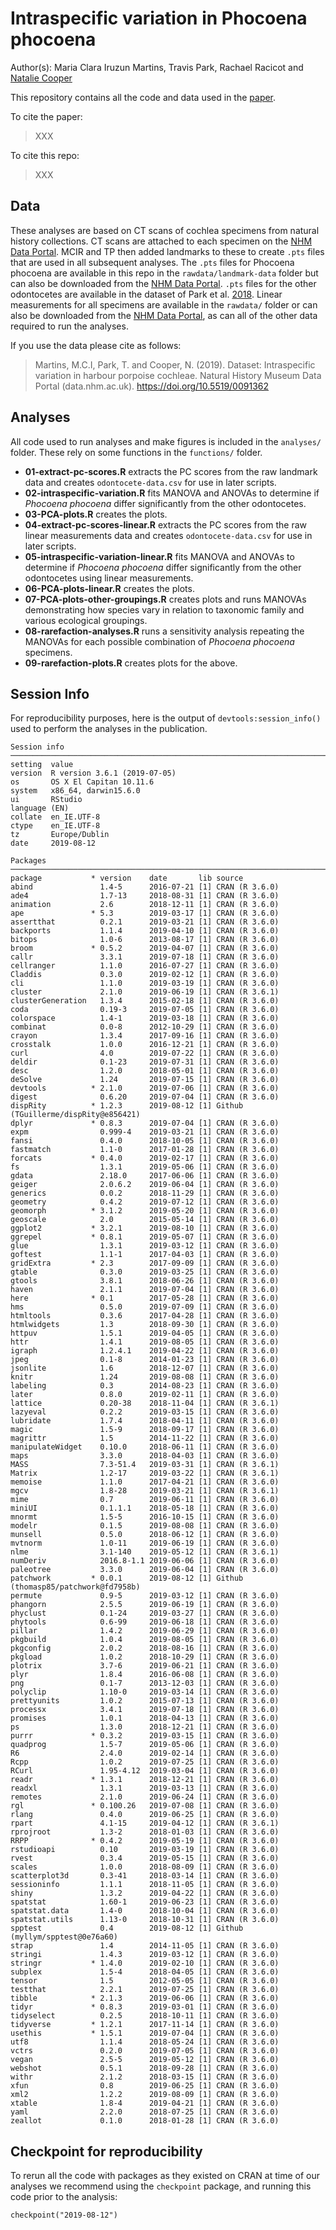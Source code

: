 # Intraspecific variation in Phocoena phocoena
Author(s): Maria Clara Iruzun Martins, Travis Park, Rachael Racicot and [Natalie Cooper](mailto:natalie.cooper.@nhm.ac.uk)  

This repository contains all the code and data used in the [paper](link).

To cite the paper: 
> XXX

To cite this repo: 
> XXX

## Data
These analyses are based on CT scans of cochlea specimens from natural history collections.
CT scans are attached to each specimen on the [NHM Data Portal](https://data.nhm.ac.uk).
MCIR and TP then added landmarks to these to create `.pts` files that are used in all subsequent analyses. 
The `.pts` files for Phocoena phocoena are available in this repo in the `rawdata/landmark-data` folder but can also be downloaded from the [NHM Data Portal](https://doi.org/10.5519/0091362). 
`.pts` files for the other odontocetes are available in the dataset of Park et al. [2018](https://doi.org/10.5519/0082968).
Linear measurements for all specimens are available in the `rawdata/` folder or can also be downloaded from the [NHM Data Portal](https://doi.org/10.5519/0091362), as can all of the other data required to run the analyses.

If you use the data please cite as follows: 
> Martins, M.C.I, Park, T. and Cooper, N. (2019). Dataset: Intraspecific variation in harbour porpoise cochleae. Natural History Museum Data Portal (data.nhm.ac.uk). https://doi.org/10.5519/0091362

## Analyses
All code used to run analyses and make figures is included in the `analyses/` folder. These rely on some functions in the `functions/` folder.

* **01-extract-pc-scores.R** extracts the PC scores from the raw landmark data and creates `odontocete-data.csv` for use in later scripts.
* **02-intraspecific-variation.R** fits MANOVA and ANOVAs to determine if *Phocoena phocoena* differ significantly from the other odontocetes.
* **03-PCA-plots.R** creates the plots.  
* **04-extract-pc-scores-linear.R** extracts the PC scores from the raw linear measurements data and creates `odontocete-data.csv` for use in later scripts.
* **05-intraspecific-variation-linear.R** fits MANOVA and ANOVAs to determine if *Phocoena phocoena* differ significantly from the other odontocetes using linear measurements.
* **06-PCA-plots-linear.R** creates the plots. 
* **07-PCA-plots-other-groupings.R** creates plots and runs MANOVAs demonstrating how species vary in relation to taxonomic family and various ecological groupings. 
* **08-rarefaction-analyses.R** runs a sensitivity analysis repeating the MANOVAs for each possible combination of *Phocoena phocoena* specimens. 
* **09-rarefaction-plots.R** creates plots for the above. 

## Session Info
For reproducibility purposes, here is the output of `devtools:session_info()` used to perform the analyses in the publication.

    Session info 
    ────────────────────────────────────────────────────────────────────────────────
    setting  value                       
    version  R version 3.6.1 (2019-07-05)
    os       OS X El Capitan 10.11.6     
    system   x86_64, darwin15.6.0        
    ui       RStudio                     
    language (EN)                        
    collate  en_IE.UTF-8                 
    ctype    en_IE.UTF-8                 
    tz       Europe/Dublin               
    date     2019-08-12                  

    Packages ────────────────────────────────────────────────────────────────────────────────────
    package           * version    date       lib source                              
    abind               1.4-5      2016-07-21 [1] CRAN (R 3.6.0)                      
    ade4                1.7-13     2018-08-31 [1] CRAN (R 3.6.0)                      
    animation           2.6        2018-12-11 [1] CRAN (R 3.6.0)                      
    ape               * 5.3        2019-03-17 [1] CRAN (R 3.6.0)                      
    assertthat          0.2.1      2019-03-21 [1] CRAN (R 3.6.0)                      
    backports           1.1.4      2019-04-10 [1] CRAN (R 3.6.0)                      
    bitops              1.0-6      2013-08-17 [1] CRAN (R 3.6.0)                      
    broom             * 0.5.2      2019-04-07 [1] CRAN (R 3.6.0)                      
    callr               3.3.1      2019-07-18 [1] CRAN (R 3.6.0)                      
    cellranger          1.1.0      2016-07-27 [1] CRAN (R 3.6.0)                      
    Claddis             0.3.0      2019-02-12 [1] CRAN (R 3.6.0)                      
    cli                 1.1.0      2019-03-19 [1] CRAN (R 3.6.0)                      
    cluster             2.1.0      2019-06-19 [1] CRAN (R 3.6.1)                      
    clusterGeneration   1.3.4      2015-02-18 [1] CRAN (R 3.6.0)                      
    coda                0.19-3     2019-07-05 [1] CRAN (R 3.6.0)                      
    colorspace          1.4-1      2019-03-18 [1] CRAN (R 3.6.0)                      
    combinat            0.0-8      2012-10-29 [1] CRAN (R 3.6.0)                      
    crayon              1.3.4      2017-09-16 [1] CRAN (R 3.6.0)                      
    crosstalk           1.0.0      2016-12-21 [1] CRAN (R 3.6.0)                      
    curl                4.0        2019-07-22 [1] CRAN (R 3.6.0)                      
    deldir              0.1-23     2019-07-31 [1] CRAN (R 3.6.0)                      
    desc                1.2.0      2018-05-01 [1] CRAN (R 3.6.0)                      
    deSolve             1.24       2019-07-15 [1] CRAN (R 3.6.0)                      
    devtools          * 2.1.0      2019-07-06 [1] CRAN (R 3.6.0)                      
    digest              0.6.20     2019-07-04 [1] CRAN (R 3.6.0)                      
    dispRity          * 1.2.3      2019-08-12 [1] Github (TGuillerme/dispRity@e856421)
    dplyr             * 0.8.3      2019-07-04 [1] CRAN (R 3.6.0)                      
    expm                0.999-4    2019-03-21 [1] CRAN (R 3.6.0)                      
    fansi               0.4.0      2018-10-05 [1] CRAN (R 3.6.0)                      
    fastmatch           1.1-0      2017-01-28 [1] CRAN (R 3.6.0)                      
    forcats           * 0.4.0      2019-02-17 [1] CRAN (R 3.6.0)                      
    fs                  1.3.1      2019-05-06 [1] CRAN (R 3.6.0)                      
    gdata               2.18.0     2017-06-06 [1] CRAN (R 3.6.0)                      
    geiger              2.0.6.2    2019-06-04 [1] CRAN (R 3.6.0)                      
    generics            0.0.2      2018-11-29 [1] CRAN (R 3.6.0)                      
    geometry            0.4.2      2019-07-12 [1] CRAN (R 3.6.0)                      
    geomorph          * 3.1.2      2019-05-20 [1] CRAN (R 3.6.0)                      
    geoscale            2.0        2015-05-14 [1] CRAN (R 3.6.0)                      
    ggplot2           * 3.2.1      2019-08-10 [1] CRAN (R 3.6.0)                      
    ggrepel           * 0.8.1      2019-05-07 [1] CRAN (R 3.6.0)                      
    glue                1.3.1      2019-03-12 [1] CRAN (R 3.6.0)                      
    goftest             1.1-1      2017-04-03 [1] CRAN (R 3.6.0)                      
    gridExtra         * 2.3        2017-09-09 [1] CRAN (R 3.6.0)                      
    gtable              0.3.0      2019-03-25 [1] CRAN (R 3.6.0)                      
    gtools              3.8.1      2018-06-26 [1] CRAN (R 3.6.0)                      
    haven               2.1.1      2019-07-04 [1] CRAN (R 3.6.0)                      
    here              * 0.1        2017-05-28 [1] CRAN (R 3.6.0)                      
    hms                 0.5.0      2019-07-09 [1] CRAN (R 3.6.0)                      
    htmltools           0.3.6      2017-04-28 [1] CRAN (R 3.6.0)                      
    htmlwidgets         1.3        2018-09-30 [1] CRAN (R 3.6.0)                      
    httpuv              1.5.1      2019-04-05 [1] CRAN (R 3.6.0)                      
    httr                1.4.1      2019-08-05 [1] CRAN (R 3.6.0)                      
    igraph              1.2.4.1    2019-04-22 [1] CRAN (R 3.6.0)                      
    jpeg                0.1-8      2014-01-23 [1] CRAN (R 3.6.0)                      
    jsonlite            1.6        2018-12-07 [1] CRAN (R 3.6.0)                      
    knitr               1.24       2019-08-08 [1] CRAN (R 3.6.0)                      
    labeling            0.3        2014-08-23 [1] CRAN (R 3.6.0)                      
    later               0.8.0      2019-02-11 [1] CRAN (R 3.6.0)                      
    lattice             0.20-38    2018-11-04 [1] CRAN (R 3.6.1)                      
    lazyeval            0.2.2      2019-03-15 [1] CRAN (R 3.6.0)                      
    lubridate           1.7.4      2018-04-11 [1] CRAN (R 3.6.0)                      
    magic               1.5-9      2018-09-17 [1] CRAN (R 3.6.0)                      
    magrittr            1.5        2014-11-22 [1] CRAN (R 3.6.0)                      
    manipulateWidget    0.10.0     2018-06-11 [1] CRAN (R 3.6.0)                      
    maps                3.3.0      2018-04-03 [1] CRAN (R 3.6.0)                      
    MASS                7.3-51.4   2019-03-31 [1] CRAN (R 3.6.1)                      
    Matrix              1.2-17     2019-03-22 [1] CRAN (R 3.6.1)                      
    memoise             1.1.0      2017-04-21 [1] CRAN (R 3.6.0)                      
    mgcv                1.8-28     2019-03-21 [1] CRAN (R 3.6.1)                      
    mime                0.7        2019-06-11 [1] CRAN (R 3.6.0)                      
    miniUI              0.1.1.1    2018-05-18 [1] CRAN (R 3.6.0)                      
    mnormt              1.5-5      2016-10-15 [1] CRAN (R 3.6.0)                      
    modelr              0.1.5      2019-08-08 [1] CRAN (R 3.6.0)                      
    munsell             0.5.0      2018-06-12 [1] CRAN (R 3.6.0)                      
    mvtnorm             1.0-11     2019-06-19 [1] CRAN (R 3.6.0)                      
    nlme                3.1-140    2019-05-12 [1] CRAN (R 3.6.1)                      
    numDeriv            2016.8-1.1 2019-06-06 [1] CRAN (R 3.6.0)                      
    paleotree           3.3.0      2019-06-04 [1] CRAN (R 3.6.0)                      
    patchwork         * 0.0.1      2019-08-12 [1] Github (thomasp85/patchwork@fd7958b)
    permute             0.9-5      2019-03-12 [1] CRAN (R 3.6.0)                      
    phangorn            2.5.5      2019-06-19 [1] CRAN (R 3.6.0)                      
    phyclust            0.1-24     2019-03-27 [1] CRAN (R 3.6.0)                      
    phytools            0.6-99     2019-06-18 [1] CRAN (R 3.6.0)                      
    pillar              1.4.2      2019-06-29 [1] CRAN (R 3.6.0)                      
    pkgbuild            1.0.4      2019-08-05 [1] CRAN (R 3.6.0)                      
    pkgconfig           2.0.2      2018-08-16 [1] CRAN (R 3.6.0)                      
    pkgload             1.0.2      2018-10-29 [1] CRAN (R 3.6.0)                      
    plotrix             3.7-6      2019-06-21 [1] CRAN (R 3.6.0)                      
    plyr                1.8.4      2016-06-08 [1] CRAN (R 3.6.0)                      
    png                 0.1-7      2013-12-03 [1] CRAN (R 3.6.0)                      
    polyclip            1.10-0     2019-03-14 [1] CRAN (R 3.6.0)                      
    prettyunits         1.0.2      2015-07-13 [1] CRAN (R 3.6.0)                      
    processx            3.4.1      2019-07-18 [1] CRAN (R 3.6.0)                      
    promises            1.0.1      2018-04-13 [1] CRAN (R 3.6.0)                      
    ps                  1.3.0      2018-12-21 [1] CRAN (R 3.6.0)                      
    purrr             * 0.3.2      2019-03-15 [1] CRAN (R 3.6.0)                      
    quadprog            1.5-7      2019-05-06 [1] CRAN (R 3.6.0)                      
    R6                  2.4.0      2019-02-14 [1] CRAN (R 3.6.0)                      
    Rcpp                1.0.2      2019-07-25 [1] CRAN (R 3.6.0)                      
    RCurl               1.95-4.12  2019-03-04 [1] CRAN (R 3.6.0)                      
    readr             * 1.3.1      2018-12-21 [1] CRAN (R 3.6.0)                      
    readxl              1.3.1      2019-03-13 [1] CRAN (R 3.6.0)                      
    remotes             2.1.0      2019-06-24 [1] CRAN (R 3.6.0)                      
    rgl               * 0.100.26   2019-07-08 [1] CRAN (R 3.6.0)                      
    rlang               0.4.0      2019-06-25 [1] CRAN (R 3.6.0)                      
    rpart               4.1-15     2019-04-12 [1] CRAN (R 3.6.1)                      
    rprojroot           1.3-2      2018-01-03 [1] CRAN (R 3.6.0)                      
    RRPP              * 0.4.2      2019-05-19 [1] CRAN (R 3.6.0)                      
    rstudioapi          0.10       2019-03-19 [1] CRAN (R 3.6.0)                      
    rvest               0.3.4      2019-05-15 [1] CRAN (R 3.6.0)                      
    scales              1.0.0      2018-08-09 [1] CRAN (R 3.6.0)                      
    scatterplot3d       0.3-41     2018-03-14 [1] CRAN (R 3.6.0)                      
    sessioninfo         1.1.1      2018-11-05 [1] CRAN (R 3.6.0)                      
    shiny               1.3.2      2019-04-22 [1] CRAN (R 3.6.0)                      
    spatstat            1.60-1     2019-06-23 [1] CRAN (R 3.6.0)                      
    spatstat.data       1.4-0      2018-10-04 [1] CRAN (R 3.6.0)                      
    spatstat.utils      1.13-0     2018-10-31 [1] CRAN (R 3.6.0)                      
    spptest             0.4        2019-08-12 [1] Github (myllym/spptest@0e76a60)     
    strap               1.4        2014-11-05 [1] CRAN (R 3.6.0)                      
    stringi             1.4.3      2019-03-12 [1] CRAN (R 3.6.0)                      
    stringr           * 1.4.0      2019-02-10 [1] CRAN (R 3.6.0)                      
    subplex             1.5-4      2018-04-05 [1] CRAN (R 3.6.0)                      
    tensor              1.5        2012-05-05 [1] CRAN (R 3.6.0)                      
    testthat            2.2.1      2019-07-25 [1] CRAN (R 3.6.0)                      
    tibble            * 2.1.3      2019-06-06 [1] CRAN (R 3.6.0)                      
    tidyr             * 0.8.3      2019-03-01 [1] CRAN (R 3.6.0)                      
    tidyselect          0.2.5      2018-10-11 [1] CRAN (R 3.6.0)                      
    tidyverse         * 1.2.1      2017-11-14 [1] CRAN (R 3.6.0)                      
    usethis           * 1.5.1      2019-07-04 [1] CRAN (R 3.6.0)                      
    utf8                1.1.4      2018-05-24 [1] CRAN (R 3.6.0)                      
    vctrs               0.2.0      2019-07-05 [1] CRAN (R 3.6.0)                      
    vegan               2.5-5      2019-05-12 [1] CRAN (R 3.6.0)                      
    webshot             0.5.1      2018-09-28 [1] CRAN (R 3.6.0)                      
    withr               2.1.2      2018-03-15 [1] CRAN (R 3.6.0)                      
    xfun                0.8        2019-06-25 [1] CRAN (R 3.6.0)                      
    xml2                1.2.2      2019-08-09 [1] CRAN (R 3.6.0)                      
    xtable              1.8-4      2019-04-21 [1] CRAN (R 3.6.0)                      
    yaml                2.2.0      2018-07-25 [1] CRAN (R 3.6.0)                      
    zeallot             0.1.0      2018-01-28 [1] CRAN (R 3.6.0)                      


## Checkpoint for reproducibility
To rerun all the code with packages as they existed on CRAN at time of our analyses we recommend using the `checkpoint` package, and running this code prior to the analysis:

```{r}
checkpoint("2019-08-12")
```

